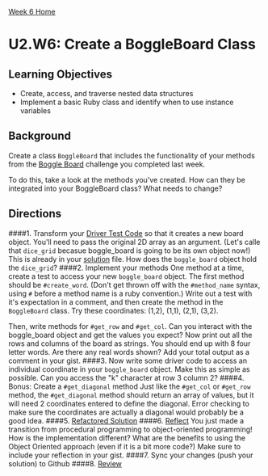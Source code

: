 [Week 6 Home](../)

# U2.W6: Create a BoggleBoard Class


## Learning Objectives
- Create, access, and traverse nested data structures
- Implement a basic Ruby class and identify when to use instance variables

## Background
Create a class `BoggleBoard` that includes the functionality of your methods from the [Boggle Board](../../week_5/4_boggle_board/my_solution.rb) challenge you completed last week. 

To do this, take a look at the methods you've created.  How can they be integrated into your BoggleBoard class?  What needs to change?


## Directions
 
####1. Transform your [Driver Test Code](../../references/driver_code.md) so that it creates a new board object. You'll need to pass the original 2D array as an argument. (Let's calle that `dice_grid` becasue boggle_board is going to be its own object now!) This is already in your [solution](my_solution.rb) file. How does the `boggle_board` object hold the `dice_grid`?
####2. Implement your methods
One method at a time, create a test to access your new `boggle_board` object. The first method should be `#create_word`. (Don't get thrown off with the `#method_name` syntax, using `#` before a method name is a ruby convention.) Write out a test with it's expectation in a comment, and then create the method in the `BoggleBoard` class. Try these coordinates: (1,2), (1,1), (2,1), (3,2).

Then, write methods for `#get_row` and `#get_col`.  Can you interact with the boggle_board object and get the values you expect?  Now print out all the rows and columns of the board as strings. You should end up with 8 four letter words. Are there any real words shown? Add your total output as a comment in your gist.
####3. Now write some driver code to access an individual coordinate in your `boggle_board` object. Make this as simple as possible. Can you access the "k" character at row 3 column 2?
####4. Bonus: Create a `#get_diagonal` method
Just like the `#get_col` or `#get_row` method, the `#get_diagonal` method should return an array of values, but it will need 2 coordinates entered to define the diagonal.  Error checking to make sure the coordinates are actually a diagonal would probably be a good idea.
####5. [Refactored Solution](../../references/refactoring.md)
####6. [Reflect](../../references/reflection_guidelines.md)
You just made a transition from procedural programming to object-oriented programming!  How is the implementation different?  What are the benefits to using the Object Oriented approach (even if it is a bit more code?) Make sure to include your reflection in your gist.
####7. Sync your changes (push your solution) to Github
####8. [Review](../../references/review.md)